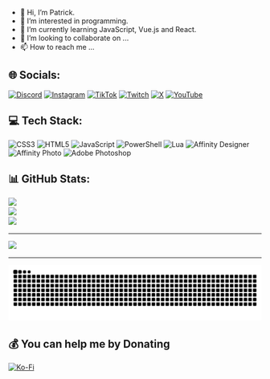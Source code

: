 - 👋 Hi, I’m Patrick.
- 👀 I’m interested in programming.
- 🌱 I’m currently learning JavaScript, Vue.js and React.
- 💞️ I’m looking to collaborate on ...
- 📫 How to reach me ...

## 🌐 Socials:
[![Discord](https://img.shields.io/badge/Discord-%237289DA.svg?logo=discord&logoColor=white)](https://discord.gg/FrXg5MD) [![Instagram](https://img.shields.io/badge/Instagram-%23E4405F.svg?logo=Instagram&logoColor=white)](https://instagram.com/k4nzi_) [![TikTok](https://img.shields.io/badge/TikTok-%23000000.svg?logo=TikTok&logoColor=white)](https://tiktok.com/@k4nzi_) [![Twitch](https://img.shields.io/badge/Twitch-%239146FF.svg?logo=Twitch&logoColor=white)](https://twitch.tv/k4nzi) [![X](https://img.shields.io/badge/X-black.svg?logo=X&logoColor=white)](https://x.com/k4nzi) [![YouTube](https://img.shields.io/badge/YouTube-%23FF0000.svg?logo=YouTube&logoColor=white)](https://youtube.com/@k4nzi)

## 💻 Tech Stack:
![CSS3](https://img.shields.io/badge/css3-%231572B6.svg?style=for-the-badge&logo=css3&logoColor=white) ![HTML5](https://img.shields.io/badge/html5-%23E34F26.svg?style=for-the-badge&logo=html5&logoColor=white) ![JavaScript](https://img.shields.io/badge/javascript-%23323330.svg?style=for-the-badge&logo=javascript&logoColor=%23F7DF1E) ![PowerShell](https://img.shields.io/badge/PowerShell-%235391FE.svg?style=for-the-badge&logo=powershell&logoColor=white) ![Lua](https://img.shields.io/badge/lua-%232C2D72.svg?style=for-the-badge&logo=lua&logoColor=white) ![Affinity Designer](https://img.shields.io/badge/affinity%20desginer-%231B72BE.svg?style=for-the-badge&logo=affinity-designer&logoColor=white) ![Affinity Photo](https://img.shields.io/badge/affinityphoto-%237E4DD2.svg?style=for-the-badge&logo=affinity-photo&logoColor=white) ![Adobe Photoshop](https://img.shields.io/badge/adobe%20photoshop-%2331A8FF.svg?style=for-the-badge&logo=adobe%20photoshop&logoColor=white)

## 📊 GitHub Stats:
![](https://github-readme-stats.vercel.app/api?username=w3bprinz&theme=dark&hide_border=false&include_all_commits=false&count_private=false)<br/>
![](https://github-readme-streak-stats.herokuapp.com/?user=w3bprinz&theme=dark&hide_border=false)<br/>
![](https://github-readme-stats.vercel.app/api/top-langs/?username=w3bprinz&theme=dark&hide_border=false&include_all_commits=false&count_private=false&layout=compact)

---
[![](https://visitcount.itsvg.in/api?id=w3bprinz&icon=0&color=0)](https://visitcount.itsvg.in)

---
<img src="https://raw.githubusercontent.com/w3bprinz/w3bprinz/output/snake.svg" alt="Snake animation" />

## 💰 You can help me by Donating
[![Ko-Fi](https://img.shields.io/badge/Ko--fi-F16061?style=for-the-badge&logo=ko-fi&logoColor=white)](https://ko-fi.com/K4NZI) 
